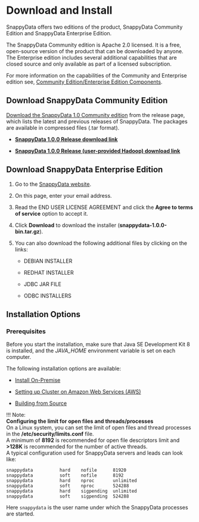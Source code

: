 # Download and Install

SnappyData offers two editions of the product, SnappyData Community Edition and SnappyData Enterprise Edition.

The SnappyData Community edition is Apache 2.0 licensed. It is a free, open-source version of the product that can be downloaded by anyone.
The Enterprise edition includes several additional capabilities that are closed source and only available as part of a licensed subscription.

For more information on the capabilities of the Community and Enterprise edition see, [Community Edition/Enterprise Edition Components](additional_files/open_source_components.md).

## Download SnappyData Community Edition

[Download the SnappyData 1.0 Community edition](https://github.com/SnappyDataInc/snappydata/releases/) from the release page, which lists the latest and previous releases of SnappyData. The packages are available in compressed files (.tar format).

* [**SnappyData 1.0.0 Release download link**](https://github.com/SnappyDataInc/snappydata/releases/download/v1.0.0/snappydata-1.0.0-bin.tar.gz)

* [**SnappyData 1.0.0 Release (user-provided Hadoop) download link**](https://github.com/SnappyDataInc/snappydata/releases/download/v1.0.0/snappydata-1.0.0-without-hadoop-bin.tar.gz) 

## Download SnappyData Enterprise Edition

1. Go to the [SnappyData website](http://www.snappydata.io/download).

2. On this page, enter your email address.

3. Read the END USER LICENSE AGREEMENT and click the **Agree to terms of service** option to accept it.

4. Click **Download** to download the installer (**snappydata-1.0.0-bin.tar.gz**).

5. You can also download the following additional files by clicking on the links:

	* DEBIAN INSTALLER

	* REDHAT INSTALLER

	* JDBC JAR FILE

	* ODBC INSTALLERS

## Installation Options

### Prerequisites
Before you start the installation, make sure that Java SE Development Kit 8 is installed, and the *JAVA_HOME* environment variable is set on each computer.

The following installation options are available:

* [Install On-Premise](install/install_on_premise.md)

* [Setting up Cluster on Amazon Web Services (AWS)](install/setting_up_cluster_on_amazon_web_services.md)

* [Building from Source](install/building_from_source.md)

!!! Note:  
	**Configuring the limit for open files and threads/processes** </br> 
    On a Linux system, you can set the limit of open files and thread processes in the **/etc/security/limits.conf** file. 
    </br>A minimum of **8192** is recommended for open file descriptors limit and **>128K** is recommended for the number of active threads. 
    </br>A typical configuration used for SnappyData servers and leads can look like:

```
snappydata          hard    nofile      81920
snappydata          soft    nofile      8192
snappydata          hard    nproc       unlimited
snappydata          soft    nproc       524288
snappydata          hard    sigpending  unlimited
snappydata          soft    sigpending  524288
```

Here `snappydata` is the user name under which the SnappyData processes are started.